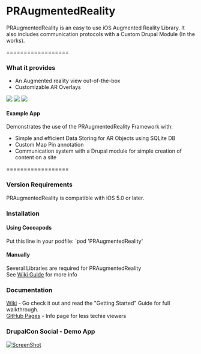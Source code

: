 PRAugmentedReality
==================

PRAugmentedReality is an easy to use iOS Augmented Reality Library. It also includes communication protocols with a Custom Drupal Module (In the works).

==================

### What it provides

* An Augmented reality view out-of-the-box
* Customizable AR Overlays


[![](https://dl.dropboxusercontent.com/u/30415492/Device-Launch-thumb.png)](https://dl.dropboxusercontent.com/u/30415492/Device-Launch.png)
[![](https://dl.dropboxusercontent.com/u/30415492/Device-PRAR-thumb.png)](https://dl.dropboxusercontent.com/u/30415492/Device-PRAR.png)
[![](https://dl.dropboxusercontent.com/u/30415492/Device-Main-thumb.png)](https://dl.dropboxusercontent.com/u/30415492/Device-Main.png)


#### Example App

Demonstrates the use of the PRAugmentedReality Framework with:
* Simple and efficient Data Storing for AR Objects using SQLite DB
* Custom Map Pin annotation
* Communication system with a Drupal module for simple creation of content on a site


==================

### Version Requirements

PRAugmentedReality is compatible with iOS 5.0 or later.


### Installation
#### Using Cocoapods

Put this line in your podfile:
`pod 'PRAugmentedReality'


#### Manually

Several Libraries are required for PRAugmentedReality  
See [Wiki Guide](https://github.com/promet/PRAugmentedReality/wiki/Getting-started#manually) for more info


### Documentation

[Wiki](https://github.com/promet/PRAugmentedReality/wiki) - Go check it out and read the "Getting Started" Guide for full walkthrough.  
[GitHub Pages](http://praugmentedreality.com/) - Info page for less techie viewers


### DrupalCon Social - Demo App

[![ScreenShot](https://dl.dropboxusercontent.com/u/30415492/video-thumb.png)](http://youtu.be/vBc8L1zr0kk)
